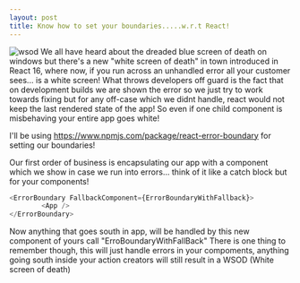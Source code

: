 ```yaml
---
layout: post
title: Know how to set your boundaries.....w.r.t React!
---
```

![wsod](https://user-images.githubusercontent.com/25403969/108991398-0f732400-76be-11eb-9e01-ddc5b0ae0393.png)
We all have heard about the dreaded blue screen of death on windows but there's a new "white screen of death" in town introduced in React 16, where now, if you run across an unhandled error all your customer sees... is a white screen!
What throws developers off guard is the fact that on development builds we are shown the error so we just try to work towards fixing but for any off-case which we didnt handle, react would not keep the last rendered state of the app! So even if one child component is misbehaving your entire app goes white!

I'll be using <https://www.npmjs.com/package/react-error-boundary> for setting our boundaries!

Our first order of business is encapsulating our app with a component which we show in case we run into errors... think of it like a catch block but for your components!

```javascript
<ErrorBoundary FallbackComponent={ErrorBoundaryWithFallback}>
        <App />
</ErrorBoundary>
```

Now anything that goes south in app, will be handled by this new component of yours call "ErroBoundaryWithFallBack"
There is one thing to remember though, this will just handle errors in your compoments, anything going south inside your action creators will still result in a WSOD (White screen of death)
